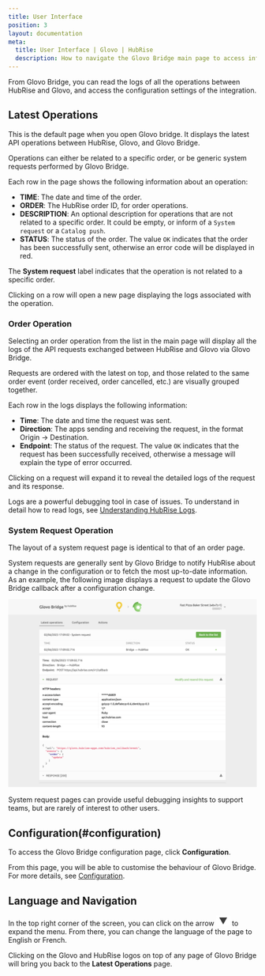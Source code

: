 ```yaml
---
title: User Interface
position: 3
layout: documentation
meta:
  title: User Interface | Glovo | HubRise
  description: How to navigate the Glovo Bridge main page to access information about the orders and customise the behaviour of the bridge.
---
```


From Glovo Bridge, you can read the logs of all the operations between HubRise and Glovo, and access the configuration settings of the integration.

## Latest Operations

This is the default page when you open Glovo bridge. It displays the latest API operations between HubRise, Glovo, and Glovo Bridge.

Operations can either be related to a specific order, or be generic system requests performed by Glovo Bridge.

Each row in the page shows the following information about an operation:

- **TIME**: The date and time of the order.
- **ORDER**: The HubRise order ID, for order operations.
- **DESCRIPTION**: An optional description for operations that are not related to a specific order. It could be empty, or inform of a `System request` or a `Catalog push`.
- **STATUS**: The status of the order. The value `OK` indicates that the order has been successfully sent, otherwise an error code will be displayed in red.

The **System request** label indicates that the operation is not related to a specific order.

[//]: # "<!-- TODO: ADD SCREENSHOT -->"

Clicking on a row will open a new page displaying the logs associated with the operation.

### Order Operation

Selecting an order operation from the list in the main page will display all the logs of the API requests exchanged between HubRise and Glovo via Glovo Bridge.

Requests are ordered with the latest on top, and those related to the same order event (order received, order cancelled, etc.) are visually grouped together.

Each row in the logs displays the following information:

- **Time**: The date and time the request was sent.
- **Direction**: The apps sending and receiving the request, in the format Origin → Destination.
- **Endpoint**: The status of the request. The value `OK` indicates that the request has been successfully received, otherwise a message will explain the type of error occurred.

Clicking on a request will expand it to reveal the detailed logs of the request and its response.

[//]: # "<!-- TODO: ADD SCREENSHOT -->"

Logs are a powerful debugging tool in case of issues. To understand in detail how to read logs, see [Understanding HubRise Logs](/docs/hubrise-logs/).

### System Request Operation

The layout of a system request page is identical to that of an order page.

System requests are generally sent by Glovo Bridge to notify HubRise about a change in the configuration or to fetch the most up-to-date information. As an example, the following image displays a request to update the Glovo Bridge callback after a configuration change.

![System request page on Glovo Bridge](./images/005-system-request.png)

System request pages can provide useful debugging insights to support teams, but are rarely of interest to other users.

## Configuration(#configuration)

To access the Glovo Bridge configuration page, click **Configuration**.

From this page, you will be able to customise the behaviour of Glovo Bridge. For more details, see [Configuration](/apps/glovo/configuration).

## Language and Navigation

In the top right corner of the screen, you can click on the arrow <InlineImage width="20" height="20">![Arrow icon](../images/arrow-icon.jpg)</InlineImage> to expand the menu. From there, you can change the language of the page to English or French.

Clicking on the Glovo and HubRise logos on top of any page of Glovo Bridge will bring you back to the **Latest Operations** page.

